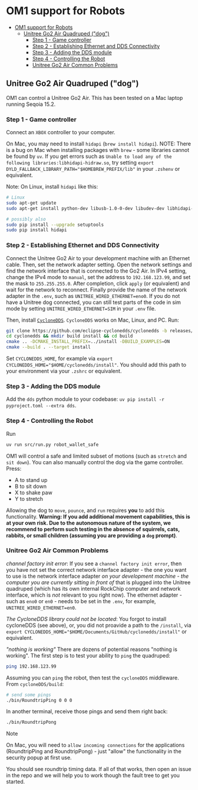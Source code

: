 # OM1 support for Robots

- [OM1 support for Robots](#om1-support-for-robots)
  * [Unitree Go2 Air Quadruped ("dog")](#unitree-go2-air-quadruped---dog--)
    + [Step 1 - Game controller](#step-1---game-controller)
    + [Step 2 - Establishing Ethernet and DDS Connectivity](#step-2---establishing-ethernet-and-dds-connectivity)
    + [Step 3 - Adding the DDS module](#step-3---adding-the-dds-module)
    + [Step 4 - Controlling the Robot](#step-4---controlling-the-robot)
    + [Unitree Go2 Air Common Problems](#unitree-go2-air-common-problems)
    
## Unitree Go2 Air Quadruped ("dog")

OM1 can control a Unitree Go2 Air. This has been tested on a Mac laptop running Seqoia 15.2. 

### Step 1 - Game controller

Connect an `XBOX` controller to your computer. 

On Mac, you may need to install `hidapi` (`brew install hidapi`). NOTE: There is a bug on Mac when installing packages with `brew` - some libraries cannot be found by `uv`. If you get errors such as
`Unable to load any of the following libraries:libhidapi-hidraw.so`, try setting `export DYLD_FALLBACK_LIBRARY_PATH="$HOMEBREW_PREFIX/lib"` in your `.zshenv` or equivalent. 

Note: On Linux, install `hidapi` like this:

```bash
# Linux
sudo apt-get update
sudo apt-get install python-dev libusb-1.0-0-dev libudev-dev libhidapi-dev

# possibly also
sudo pip install --upgrade setuptools
sudo pip install hidapi
```

### Step 2 - Establishing Ethernet and DDS Connectivity

Connect the Unitree Go2 Air to your development machine with an Ethernet cable. Then, set the network adapter setting. Open the network settings and find the network interface that is connected to the Go2 Air. In IPv4 setting, change the IPv4 mode to `manual`, set the address to `192.168.123.99`, and set the mask to `255.255.255.0`. After completion, click `apply` (or equivalent) and wait for the network to reconnect. Finally provide the name of the network adapter in the `.env`, such as `UNITREE_WIRED_ETHERNET=eno0`. If you do not have a Unitree dog connected, you can still test parts of the code in sim mode by setting `UNITREE_WIRED_ETHERNET=SIM` in your `.env` file.

Then, install [`CycloneDDS`](https://index.ros.org/p/cyclonedds/). `CycloneDDS` works on Mac, Linux, and PC. Run:
```bash
git clone https://github.com/eclipse-cyclonedds/cyclonedds -b releases/0.10.x
cd cyclonedds && mkdir build install && cd build
cmake .. -DCMAKE_INSTALL_PREFIX=../install -DBUILD_EXAMPLES=ON
cmake --build . --target install
```
Set `CYCLONEDDS_HOME`, for example via `export CYCLONEDDS_HOME="$HOME/cyclonedds/install"`. You should add this path to your environment via your `.zshrc` or equivalent. 

### Step 3 - Adding the DDS module

Add the `dds` python module to your codebase: `uv pip install -r pyproject.toml --extra dds`.

### Step 4 - Controlling the Robot

Run
```bash
uv run src/run.py robot_wallet_safe
```

OM1 will control a safe and limited subset of motions (such as `stretch` and `sit down`). You can also manually control the dog via the game controller. Press:

* A to stand up
* B to sit down
* X to shake paw
* Y to stretch

Allowing the dog to `move`, `pounce`, and `run` requires **you** to add this functionality. **Warning: If you add additional movement capabilities, this is at your own risk. Due to the autonomous nature of the system, we recommend to perform such testing in the absence of squirrels, cats, rabbits, or small children (assuming you are providing a `dog` prompt)**.

### Unitree Go2 Air Common Problems

*channel factory init error*: If you see a `channel factory init error`, then you have not set the correct network interface adapter - the one you want to use is the network interface adapter *on your development machine - the computer you are currently sitting in front of* that is plugged into the Unitree quadruped (which has its own internal RockChip computer and network interface, which is *not* relevant to you right now). The ethernet adapter - such as `eno0` or `en0` - needs to be set in the `.env`, for example, `UNITREE_WIRED_ETHERNET=en0`.

*The CycloneDDS library could not be located*: You forgot to install cycloneDDS (see above), or, you did not proavide a path to the `/install`, via `export CYCLONEDDS_HOME="$HOME/Documents/GitHub/cyclonedds/install"` or equivalent.

*"nothing is working"* There are dozens of potential reasons "nothing is working". The first step is to test your ability to `ping` the quadruped:
```bash
ping 192.168.123.99
```

Assuming you can `ping` the robot, then test the `cycloneDDS` middleware. From `cycloneDDS/build`:
```bash
# send some pings
./bin/RoundtripPing 0 0 0
```

In another terminal, receive those pings and send them right back:
```bash
./bin/RoundtripPong
```

> [!NOTE]
> On Mac, you will need to `allow incoming connections` for the applications (RoundtripPing and RoundtripPong) - just "allow" the functionality in the security popup at first use.

You should see roundtrip timing data. If all of that works, then open an issue in the repo and we will help you to work though the fault tree to get you started.
